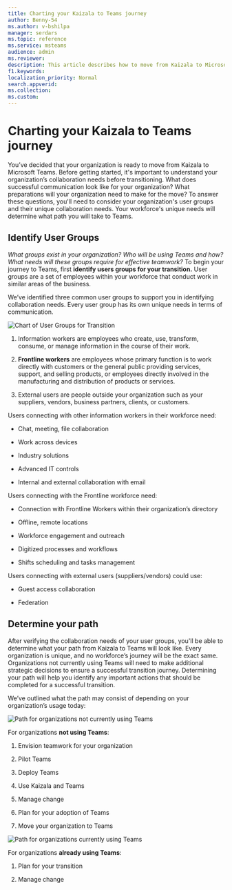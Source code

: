 ```yaml
---
title: Charting your Kaizala to Teams journey 
author: Benny-54
ms.author: v-bshilpa
manager: serdars
ms.topic: reference
ms.service: msteams
audience: admin
ms.reviewer: 
description: This article describes how to move from Kaizala to Microsoft Teams.  
f1.keywords:
localization_priority: Normal
search.appverid:
ms.collection:
ms.custom:
---
```


# Charting your Kaizala to Teams journey

You’ve decided that your organization is ready to move from Kaizala to Microsoft Teams. Before getting started, it's important to understand your organization’s collaboration needs before transitioning. What does successful communication look like for your organization? What preparations will your organization need to make for the move? To answer these questions, you'll need to consider your organization's user groups and their unique collaboration needs. Your workforce's unique needs will determine what path you will take to Teams.

## Identify User Groups

*What groups exist in your organization? Who will be using Teams and how? What needs will these groups require for effective teamwork?* To begin your journey to Teams, first **identify users groups for your transition.**  User groups are a set of employees within your workforce that conduct work in similar areas of the business. 

We’ve identified three common user groups to support you in identifying collaboration needs. Every user group has its own unique needs in terms of communication. 

![Chart of User Groups for Transition](/media/KaizalaUserGroups.png)

 1. Information workers are employees who create, use, transform, consume, or manage information in the course of their work.

 2. **Frontline workers** are employees whose primary function is to work directly with customers or the general public providing services, support, and selling products, or employees directly involved in the manufacturing and distribution of products or services.
 
 3. External users are people outside your organization such as your suppliers, vendors, business partners, clients, or customers. 
 
Users connecting with other information workers in their workforce need:

 - Chat, meeting, file collaboration
 
 - Work across devices
 
 - Industry solutions
 
 - Advanced IT controls
  
 - Internal and external collaboration with email

Users connecting with the Frontline workforce need:

 - Connection with Frontline Workers within their organization’s directory
 
 - Offline, remote locations
 
 - Workforce engagement and outreach
 
 - Digitized processes and workflows
 
 - Shifts scheduling and tasks management

Users connecting with external users (suppliers/vendors) could use:
 - Guest access collaboration
 
 - Federation 

## Determine your path

After verifying the collaboration needs of your user groups, you'll be able to determine what your path from Kaizala to Teams will look like. Every organization is unique, and no workforce’s journey will be the exact same. Organizations not currently using Teams will need to make additional strategic decisions to ensure a successful transition journey. Determining your path will help you identify any important actions that should be completed for a successful transition.

We’ve outlined what the path may consist of depending on your organization’s usage today:  

![Path for organizations not currently using Teams](/media/KaizalaNotUsingTeams.png)

For organizations **not using Teams**:

 1. Envision teamwork for your organization
 
 2. Pilot Teams
  
 3. Deploy Teams
  
 4. Use Kaizala and Teams
  
 5. Manage change
 
 6. Plan for your adoption of Teams
 
 7. Move your organization to Teams

![Path for organizations currently using Teams](/media/KaizalaUsingTeams.png)

For organizations **already using Teams**:

 1. Plan for your transition
 
 2. Manage change
 

 
